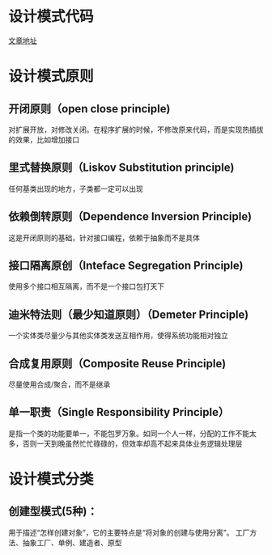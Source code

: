 # 设计模式代码
[文章地址](https://qu8ngvqvj8.feishu.cn/docs/doccnlSvOmz8BjVfmBmpRV6uBUb)

# 设计模式原则
## 开闭原则（open close principle)
对扩展开放，对修改关闭。在程序扩展的时候，不修改原来代码，而是实现热插拔的效果，比如增加接口
## 里式替换原则（Liskov Substitution principle)
任何基类出现的地方，子类都一定可以出现
## 依赖倒转原则（Dependence Inversion Principle)
这是开闭原则的基础，针对接口编程，依赖于抽象而不是具体
## 接口隔离原创（Inteface Segregation Principle)
使用多个接口相互隔离，而不是一个接口包打天下
## 迪米特法则（最少知道原则）（Demeter Principle)
一个实体类尽量少与其他实体类发送互相作用，使得系统功能相对独立
## 合成复用原则（Composite Reuse Principle)
尽量使用合成/聚合，而不是继承
## 单一职责（Single Responsibility Principle）
是指一个类的功能要单一，不能包罗万象。如同一个人一样，分配的工作不能太多，否则一天到晚虽然忙忙碌碌的，但效率却高不起来具体业务逻辑处理层


# 设计模式分类

## 创建型模式(5种)：
用于描述“怎样创建对象”，它的主要特点是“将对象的创建与使用分离”。
工厂方法、抽象工厂、单例、建造者、原型